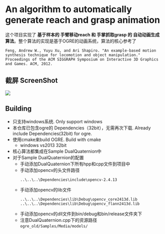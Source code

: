 # An algorithm to automatically generate reach and grasp animation
这个项目实现了 **基于样本的 手臂移动reach 和 手掌抓取grasp 的 自动动画生成算法**。整个算法的实现是基于OGRE的动画系统，算法的核心参考了
```
Feng, Andrew W., Yuyu Xu, and Ari Shapiro. "An example-based motion synthesis technique for locomotion and object manipulation." Proceedings of the ACM SIGGRAPH Symposium on Interactive 3D Graphics and Games. ACM, 2012.
```

## 截屏 ScreenShot
![](https://raw.githubusercontent.com/lealzhan/reachAndGrasp/master/Samples/DualQuaternion/Connection/result/reach_1.gif)

## Building
- 只支持windows系统. Only support windows
- 本仓库已包含ogre的 Dependencies（32bit），无需再次下载. Already include Dependencies(32bit) for ogre.
- 使用cmake来build OGRE. Build with cmake
	- windows vs2013 32bit
- 核心算法都集成在Sample DualQuaternion中
- 对于Sample DualQuaternion的配置
	- 手动添加DualQuaternion下所有hpp和cpp文件到项目中
	- 手动添加opencv的头文件路径
		```
		..\..\..\Dependencies\include\opencv-2.4.13
		```
	- 手动添加opencv的lib文件
		```
		..\..\..\Dependencies\lib\Debug\opencv_core2413d.lib
		..\..\..\Dependencies\lib\Debug\opencv_flann2413d.lib
		```
	- 手动添加opencv的dll文件到bin/debug和bin/release文件夹下
	- 注意DualQuaternion.cpp下的资源路径
	```ogre_old/Samples/Media/models/```
	
